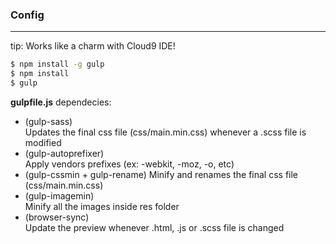### Config
-----

tip: Works like a charm with Cloud9 IDE!

```bash
$ npm install -g gulp
$ npm install
$ gulp
```

**gulpfile.js** dependecies:

- (gulp-sass)  
    Updates the final css file (css/main.min.css) whenever a .scss file is modified
- (gulp-autoprefixer)  
    Apply vendors prefixes (ex: -webkit, -moz, -o, etc)
- (gulp-cssmin + gulp-rename)
    Minify and renames the final css file (css/main.min.css)
- (gulp-imagemin)  
    Minify all the images inside res folder
- (browser-sync)  
    Update the preview whenever .html, .js or .scss file is changed